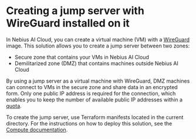 # Creating a jump server with WireGuard installed on it

In Nebius AI Cloud, you can create a virtual machine (VM) with a [WireGuard](https://www.wireguard.com) image. This solution allows you to create a jump server between two zones:

* Secure zone that contains your VMs in Nebius AI Cloud
* Demilitarized zone (DMZ) that contains machines outside Nebius AI Cloud

By using a jump server as a virtual machine with WireGuard, DMZ machines can connect to VMs in the secure zone and share data in an encrypted form. Only one public IP address is required for the connection, which enables you to keep the number of available public IP addresses within a [quota](https://docs.nebius.com/compute/resources/quotas-limits#network).

To create the jump server, use Terraform manifests located in the current directory. For the instructions on how to deploy this solution, see the [Compute documentation](https://docs.nebius.com/compute/virtual-machines/wireguard).

